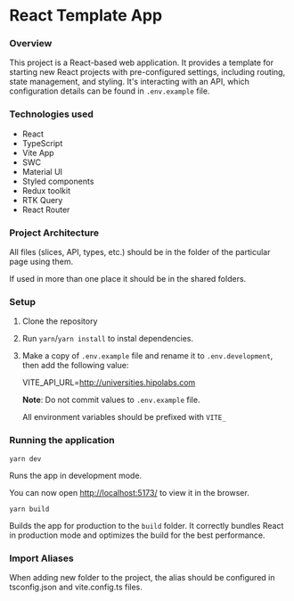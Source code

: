
# React Template App

### Overview
This project is a React-based web application. It provides a template for starting new React projects with pre-configured settings,
including routing, state management, and styling.
It's interacting with an API, which configuration details can be found in `.env.example` file. 

### Technologies used
- React
- TypeScript
- Vite App
- SWC
- Material UI
- Styled components
- Redux toolkit
- RTK Query
- React Router

### Project Architecture
All files (slices, API, types, etc.) should be in the folder of the particular page using them. 

If used in more than one place it should be in the shared folders.

### Setup
1. Clone the repository
2. Run `yarn`/`yarn install` to instal dependencies.
3. Make a copy of `.env.example` file and rename it to `.env.development`, then add the following value: 

   VITE_API_URL=http://universities.hipolabs.com

   **Note**: Do not commit values to `.env.example` file.
   
    All environment variables should be prefixed with `VITE_`

### Running the application
 `yarn dev`

 Runs the app in development mode.

 You can now open <http://localhost:5173/> to view it in the browser.

 `yarn build`

Builds the app for production to the `build` folder.
It correctly bundles React in production mode and optimizes the build for the best performance.

### Import Aliases
When adding new folder to the project, the alias should be configured in tsconfig.json and vite.config.ts files.
